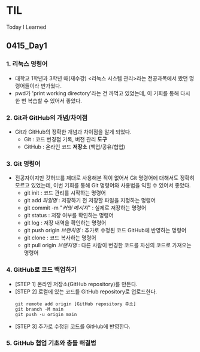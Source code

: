 # TIL
Today I Learned

## 0415_Day1
### 1. 리눅스 명령어
- 대학교 1학년과 3학년 때(재수강) <리눅스 시스템 관리>라는 전공과목에서 봤던 명령어들이라 반가웠다.
- pwd가 'print working directory'라는 건 까먹고 있었는데, 이 기회를 통해 다시 한 번 복습할 수 있어서 좋았다.
### 2. Git과 GitHub의 개념/차이점
- Git과 GitHub의 정확한 개념과 차이점을 알게 되었다.
  - Git : 코드 변경점 기록, 버전 관리 **도구**
  - GitHub : 온라인 코드 **저장소** (백업/공유/협업)
### 3. Git 명령어
- 전공자이지만 깃허브를 제대로 사용해본 적이 없어서 Git 명령어에 대해서도 정확히 모르고 있었는데, 이번 기회를 통해 Git 명령어와 사용법을 익힐 수 있어서 좋았다.
  - git init : 코드 관리를 시작하는 명령어
  - git add *파일명* : 저장하기 전 저장할 파일을 지정하는 명령어
  - git commit -m "*커밋 메시지*" : 실제로 저장하는 명령어
  - git status : 저장 여부를 확인하는 명령어
  - git log : 저장 내역을 확인하는 명령어
  - git push origin *브랜치명* : 추가로 수정된 코드 GitHub에 반영하는 명령어
  - git clone : 코드 복사하는 명령어
  - git pull origin *브랜치명* : 다른 사람이 변경한 코드를 자신의 코드로 가져오는 명령어

### 4. GitHub로 코드 백업하기
- [STEP 1] 온라인 저장소(GitHub repository)를 만든다.
- [STEP 2] 로컬에 있는 코드를 GitHub repository로 업로드한다.
   ```
   git remote add origin [GitHub repository 주소]
   git branch -M main
   git push -u origin main
   ```
- [STEP 3] 추가로 수정된 코드를 GitHub에 반영한다.

### 5. GitHub 협업 기초와 충돌 해결법
